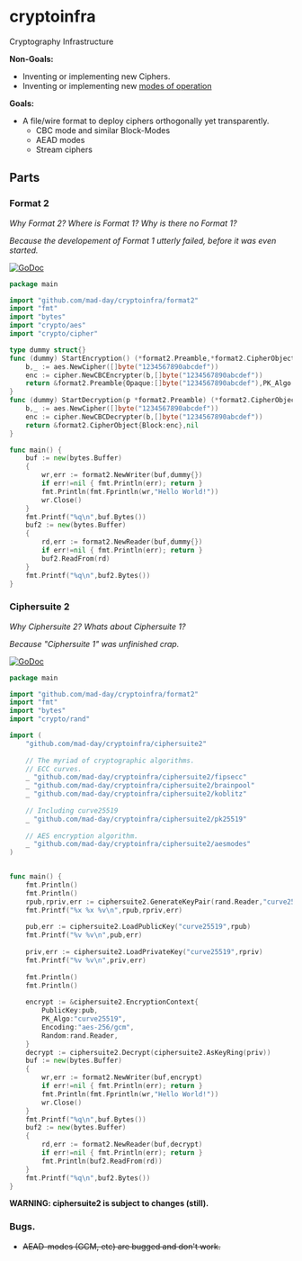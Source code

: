 # cryptoinfra
Cryptography Infrastructure

**Non-Goals:**
- Inventing or implementing new Ciphers.
- Inventing or implementing new [modes of operation](https://en.wikipedia.org/wiki/Block_cipher_mode_of_operation)

**Goals:**
- A file/wire format to deploy ciphers orthogonally yet transparently.
	- CBC mode and similar Block-Modes
	- AEAD modes
	- Stream ciphers


## Parts

### Format 2

*Why Format 2? Where is Format 1? Why is there no Format 1?*

*Because the developement of Format 1 utterly failed, before it was even started.*

[![GoDoc](https://godoc.org/github.com/mad-day/cryptoinfra/format2?status.svg)](https://godoc.org/github.com/mad-day/cryptoinfra/format2)

```go
package main

import "github.com/mad-day/cryptoinfra/format2"
import "fmt"
import "bytes"
import "crypto/aes"
import "crypto/cipher"

type dummy struct{}
func (dummy) StartEncryption() (*format2.Preamble,*format2.CipherObject,error) {
	b,_ := aes.NewCipher([]byte("1234567890abcdef"))
	enc := cipher.NewCBCEncrypter(b,[]byte("1234567890abcdef"))
	return &format2.Preamble{Opaque:[]byte("1234567890abcdef"),PK_Algo:"/",Encoding:"aes"},&format2.CipherObject{Block:enc},nil
}
func (dummy) StartDecryption(p *format2.Preamble) (*format2.CipherObject,error) {
	b,_ := aes.NewCipher([]byte("1234567890abcdef"))
	enc := cipher.NewCBCDecrypter(b,[]byte("1234567890abcdef"))
	return &format2.CipherObject{Block:enc},nil
}

func main() {
	buf := new(bytes.Buffer)
	{
		wr,err := format2.NewWriter(buf,dummy{})
		if err!=nil { fmt.Println(err); return }
		fmt.Println(fmt.Fprintln(wr,"Hello World!"))
		wr.Close()
	}
	fmt.Printf("%q\n",buf.Bytes())
	buf2 := new(bytes.Buffer)
	{
		rd,err := format2.NewReader(buf,dummy{})
		if err!=nil { fmt.Println(err); return }
		buf2.ReadFrom(rd)
	}
	fmt.Printf("%q\n",buf2.Bytes())
}
```


### Ciphersuite 2

*Why Ciphersuite 2? Whats about Ciphersuite 1?*

*Because "Ciphersuite 1" was unfinished crap.*

[![GoDoc](https://godoc.org/github.com/mad-day/cryptoinfra/ciphersuite2?status.svg)](https://godoc.org/github.com/mad-day/cryptoinfra/ciphersuite2)

```go
package main

import "github.com/mad-day/cryptoinfra/format2"
import "fmt"
import "bytes"
import "crypto/rand"

import (
	"github.com/mad-day/cryptoinfra/ciphersuite2"
	
	// The myriad of cryptographic algorithms.
	// ECC curves.
	_ "github.com/mad-day/cryptoinfra/ciphersuite2/fipsecc"
	_ "github.com/mad-day/cryptoinfra/ciphersuite2/brainpool"
	_ "github.com/mad-day/cryptoinfra/ciphersuite2/koblitz"
	
	// Including curve25519
	_ "github.com/mad-day/cryptoinfra/ciphersuite2/pk25519"
	
	// AES encryption algorithm.
	_ "github.com/mad-day/cryptoinfra/ciphersuite2/aesmodes"
)


func main() {
	fmt.Println()
	fmt.Println()
	rpub,rpriv,err := ciphersuite2.GenerateKeyPair(rand.Reader,"curve25519")
	fmt.Printf("%x %x %v\n",rpub,rpriv,err)
	
	pub,err := ciphersuite2.LoadPublicKey("curve25519",rpub)
	fmt.Printf("%v %v\n",pub,err)
	
	priv,err := ciphersuite2.LoadPrivateKey("curve25519",rpriv)
	fmt.Printf("%v %v\n",priv,err)
	
	fmt.Println()
	fmt.Println()
	
	encrypt := &ciphersuite2.EncryptionContext{
		PublicKey:pub,
		PK_Algo:"curve25519",
		Encoding:"aes-256/gcm",
		Random:rand.Reader,
	}
	decrypt := ciphersuite2.Decrypt(ciphersuite2.AsKeyRing(priv))
	buf := new(bytes.Buffer)
	{
		wr,err := format2.NewWriter(buf,encrypt)
		if err!=nil { fmt.Println(err); return }
		fmt.Println(fmt.Fprintln(wr,"Hello World!"))
		wr.Close()
	}
	fmt.Printf("%q\n",buf.Bytes())
	buf2 := new(bytes.Buffer)
	{
		rd,err := format2.NewReader(buf,decrypt)
		if err!=nil { fmt.Println(err); return }
		fmt.Println(buf2.ReadFrom(rd))
	}
	fmt.Printf("%q\n",buf2.Bytes())
}
```

**WARNING: ciphersuite2 is subject to changes (still).**

### Bugs.

- ~~AEAD-modes (GCM, etc) are bugged and don't work.~~
